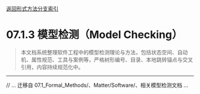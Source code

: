 [返回形式方法分支索引](./README.md)

# 07.1.3 模型检测（Model Checking）

> 本文档系统整理软件工程中的模型检测理论与方法，包括状态空间、自动机、属性规范、工具与案例等，严格树形编号、目录、本地跳转锚点与交叉引用，内容持续规范化中。

---

// ... 迁移自 07.1_Formal_Methods/、Matter/Software/、相关模型检测文档 ... 